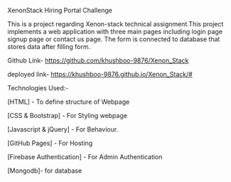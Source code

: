 XenonStack Hiring Portal Challenge

This is a project regarding Xenon-stack technical assignment.This project implements a web application with three main pages including login page signup page or contact us page. The form
is connected to database that stores data after filling form. 


Github Link- https://github.com/khushboo-9876/Xenon_Stack

deployed link- https://khushboo-9876.github.io/Xenon_Stack/#

Technologies Used:-

[HTML] - To define structure of Webpage

[CSS & Bootstrap] - For Styling webpage

[Javascript & jQuery] - For Behaviour.

[GitHub Pages] - For Hosting

[Firebase Authentication] - For Admin Authentication

[Mongodb]- for database
